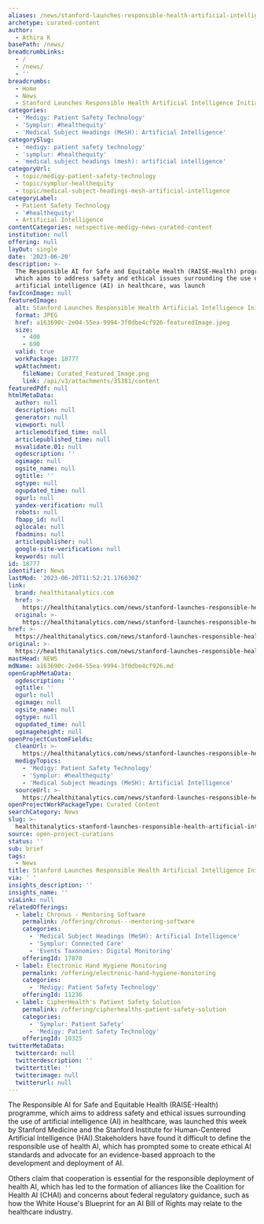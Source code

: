 ```yaml
---
aliases: /news/stanford-launches-responsible-health-artificial-intelligence-initiative
archetype: curated-content
author:
  - Athira K
basePath: /news/
breadcrumbLinks:
  - /
  - /news/
  - ''
breadcrumbs:
  - Home
  - News
  - Stanford Launches Responsible Health Artificial Intelligence Initiative
categories:
  - 'Medigy: Patient Safety Technology'
  - 'Symplur: #healthequity'
  - 'Medical Subject Headings (MeSH): Artificial Intelligence'
categorySlug:
  - 'medigy: patient safety technology'
  - 'symplur: #healthequity'
  - 'medical subject headings (mesh): artificial intelligence'
categoryUrl:
  - topic/medigy-patient-safety-technology
  - topic/symplur-healthequity
  - topic/medical-subject-headings-mesh-artificial-intelligence
categoryLabel:
  - Patient Safety Technology
  - '#healthequity'
  - Artificial Intelligence
contentCategories: netspective-medigy-news-curated-content
institution: null
offering: null
layOut: single
date: '2023-06-20'
description: >-
  The Responsible AI for Safe and Equitable Health (RAISE-Health) programme,
  which aims to address safety and ethical issues surrounding the use of
  artificial intelligence (AI) in healthcare, was launch
favIconImage: null
featuredImage:
  alt: Stanford Launches Responsible Health Artificial Intelligence Initiative
  format: JPEG
  href: a163690c-2e04-55ea-9994-3f0dbe4cf926-featuredImage.jpeg
  size:
    - 400
    - 690
  valid: true
  workPackage: 18777
  wpAttachment:
    fileName: Curated_Featured_Image.png
    link: /api/v3/attachments/35381/content
featuredPdf: null
htmlMetaData:
  author: null
  description: null
  generator: null
  viewport: null
  articlemodified_time: null
  articlepublished_time: null
  msvalidate.01: null
  ogdescription: ''
  ogimage: null
  ogsite_name: null
  ogtitle: ''
  ogtype: null
  ogupdated_time: null
  ogurl: null
  yandex-verification: null
  robots: null
  fbapp_id: null
  oglocale: null
  fbadmins: null
  articlepublisher: null
  google-site-verification: null
  keywords: null
id: 18777
identifier: News
lastMod: '2023-06-20T11:52:21.176030Z'
link:
  brand: healthitanalytics.com
  href: >-
    https://healthitanalytics.com/news/stanford-launches-responsible-health-artificial-intelligence-initiative
  original: >-
    https://healthitanalytics.com/news/stanford-launches-responsible-health-artificial-intelligence-initiative
href: >-
  https://healthitanalytics.com/news/stanford-launches-responsible-health-artificial-intelligence-initiative
original: >-
  https://healthitanalytics.com/news/stanford-launches-responsible-health-artificial-intelligence-initiative
mastHead: NEWS
mdName: a163690c-2e04-55ea-9994-3f0dbe4cf926.md
openGraphMetaData:
  ogdescription: ''
  ogtitle: ''
  ogurl: null
  ogimage: null
  ogsite_name: null
  ogtype: null
  ogupdated_time: null
  ogimageheight: null
openProjectCustomFields:
  cleanUrl: >-
    https://healthitanalytics.com/news/stanford-launches-responsible-health-artificial-intelligence-initiative
  medigyTopics:
    - 'Medigy: Patient Safety Technology'
    - 'Symplur: #healthequity'
    - 'Medical Subject Headings (MeSH): Artificial Intelligence'
  sourceUrl: >-
    https://healthitanalytics.com/news/stanford-launches-responsible-health-artificial-intelligence-initiative
openProjectWorkPackageType: Curated Content
searchCategory: News
slug: >-
  healthitanalytics-stanford-launches-responsible-health-artificial-intelligence-initiative
source: open-project-curations
status: ''
sub: brief
tags:
  - News
title: Stanford Launches Responsible Health Artificial Intelligence Initiative
via: ' '
insights_description: ''
insights_name: ''
viaLink: null
relatedOfferings:
  - label: Chronus - Mentoring Software
    permalink: /offering/chronus---mentoring-software
    categories:
      - 'Medical Subject Headings (MeSH): Artificial Intelligence'
      - 'Symplur: Connected Care'
      - 'Events Taxonomies: Digital Monitoring'
    offeringId: 17878
  - label: Electronic Hand Hygiene Monitoring
    permalink: /offering/electronic-hand-hygiene-monitoring
    categories:
      - 'Medigy: Patient Safety Technology'
    offeringId: 11236
  - label: CipherHealth's Patient Safety Solution
    permalink: /offering/cipherhealths-patient-safety-solution
    categories:
      - 'Symplur: Patient Safety'
      - 'Medigy: Patient Safety Technology'
    offeringId: 10325
twitterMetaData:
  twittercard: null
  twitterdescription: ''
  twittertitle: ''
  twitterimage: null
  twitterurl: null
---
```

<p>The Responsible AI for Safe and Equitable Health (RAISE-Health) programme, which aims to address safety and ethical issues surrounding the use of artificial intelligence (AI) in healthcare, was launched this week by Stanford Medicine and the Stanford Institute for Human-Centered Artificial Intelligence (HAI).Stakeholders have found it difficult to define the responsible use of health AI, which has prompted some to create ethical AI standards and advocate for an evidence-based approach to the development and deployment of AI.</p><p>Others claim that cooperation is essential for the responsible deployment of health AI, which has led to the formation of alliances like the Coalition for Health AI (CHAI) and concerns about federal regulatory guidance, such as how the White House's Blueprint for an AI Bill of Rights may relate to the healthcare industry.</p>